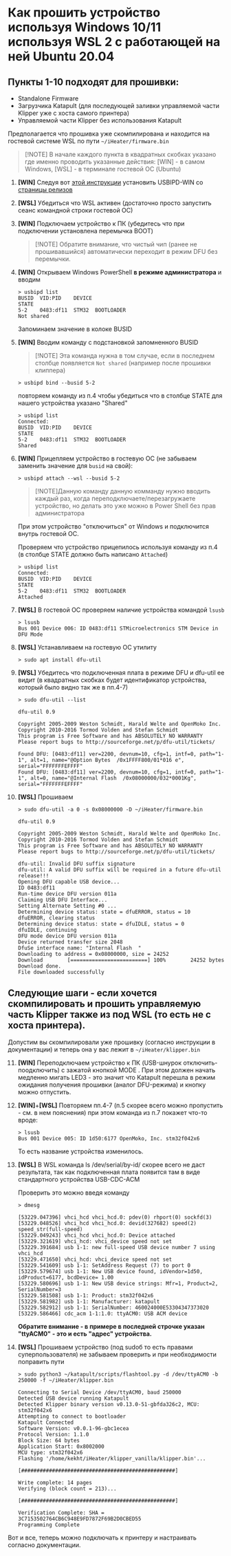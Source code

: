 # Как прошить устройство используя Windows 10/11 используя WSL 2 с работающей на ней Ubuntu 20.04

## Пункты 1-10 подходят для прошивки:
- Standalone Firmware
- Загрузчика Katapult (для последующей заливки управляемой части Klipper уже с хоста самого принтера)
- Управляемой части Klipper без использования Katapult

Предполагается что прошивка уже скомпилирована и находится на гостевой системе WSL по пути `~/iHeater/firmware.bin`

> [!NOTE] В начале каждого пункта в квадратных скобках указано где именно проводить указанные действия: [WIN] - в самом Windows, [WSL] - в терминале гостевой ОС (Ubuntu)

1. **[WIN]** Следуя вот [этой инструкции](https://learn.microsoft.com/en-us/windows/wsl/connect-usb) установить USBIPD-WIN со [страницы релизов](https://github.com/dorssel/usbipd-win/releases)

2. **[WSL]** Убедиться что WSL активен (достаточно просто запустить сеанс командной строки гостевой ОС)

3. **[WIN]** Подключаем устройство к ПК (убедитесь что при подключении установлена перемычка BOOT)

    > [!NOTE] Обратите внимание, что чистый чип (ранее не прошивавшийся) автоматически переходит в режим DFU без перемычки.

4. **[WIN]** Открываем Windows PowerShell **в режиме администратора** и вводим

    ```
    > usbipd list
    BUSID  VID:PID    DEVICE                                                        STATE
    5-2    0483:df11  STM32  BOOTLOADER                                             Not shared
    ```
    Запоминаем значение в колоке BUSID

5. **[WIN]** Вводим команду с подстановкой запомненного BUSID

    > [!NOTE] Эта команда нужна в том случае, если в последнем столбце появляется `Not shared` (например после прошивки клиппера)

    ```
    > usbipd bind --busid 5-2
    ```

    повторяем команду из п.4 чтобы убедиться что в столбце STATE для нашего устройства указано "Shared"

    ```
    > usbipd list
    Connected:
    BUSID  VID:PID    DEVICE                                                        STATE
    5-2    0483:df11  STM32  BOOTLOADER                                             Shared
    ```

6. **[WIN]** Прицепляем устройство в гостевую ОС (не забываем заменить значение для `busid` на свой):

    ```
    > usbipd attach --wsl --busid 5-2
    ```
    > [!NOTE]Данную команду данную комманду нужно вводить каждый раз, когда переподключаете/перезагружаете устройство, но делать это уже можно в Power Shell без прав администратора

    При этом устройство "отключиться" от Windows и подключится внутрь гостевой ОС.

    Проверяем что устройство прицепилось используя команду из п.4 (в столбце STATE должно быть написано `Attached`)

    ```
    > usbipd list
    Connected:
    BUSID  VID:PID    DEVICE                                                        STATE
    5-2    0483:df11  STM32  BOOTLOADER                                             Attached
    ```

7. **[WSL]** В гостевой ОС проверяем наличие устройства командой `lsusb`

    ```
    > lsusb
    Bus 001 Device 006: ID 0483:df11 STMicroelectronics STM Device in DFU Mode
    ```

8. **[WSL]** Устанавливаем на гостевую ОС утилиту

    ```
    > sudo apt install dfu-util
    ```

9. **[WSL]** Убедитесь что подключенная плата в режиме DFU и dfu-util ее видит (в квадратных скобках будет идентификатор устройства, который было видно так же в пп.4-7)

    ```
    > sudo dfu-util --list

    dfu-util 0.9

    Copyright 2005-2009 Weston Schmidt, Harald Welte and OpenMoko Inc.
    Copyright 2010-2016 Tormod Volden and Stefan Schmidt
    This program is Free Software and has ABSOLUTELY NO WARRANTY
    Please report bugs to http://sourceforge.net/p/dfu-util/tickets/

    Found DFU: [0483:df11] ver=2200, devnum=10, cfg=1, intf=0, path="1-1", alt=1, name="@Option Bytes  /0x1FFFF800/01*016 e", serial="FFFFFFFEFFFF"
    Found DFU: [0483:df11] ver=2200, devnum=10, cfg=1, intf=0, path="1-1", alt=0, name="@Internal Flash  /0x08000000/032*0001Kg", serial="FFFFFFFEFFFF"
    ```

10. **[WSL]** Прошиваем

    ```
    > sudo dfu-util -a 0 -s 0x08000000 -D ~/iHeater/firmware.bin

    dfu-util 0.9

    Copyright 2005-2009 Weston Schmidt, Harald Welte and OpenMoko Inc.
    Copyright 2010-2016 Tormod Volden and Stefan Schmidt
    This program is Free Software and has ABSOLUTELY NO WARRANTY
    Please report bugs to http://sourceforge.net/p/dfu-util/tickets/

    dfu-util: Invalid DFU suffix signature
    dfu-util: A valid DFU suffix will be required in a future dfu-util release!!!
    Opening DFU capable USB device...
    ID 0483:df11
    Run-time device DFU version 011a
    Claiming USB DFU Interface...
    Setting Alternate Setting #0 ...
    Determining device status: state = dfuERROR, status = 10
    dfuERROR, clearing status
    Determining device status: state = dfuIDLE, status = 0
    dfuIDLE, continuing
    DFU mode device DFU version 011a
    Device returned transfer size 2048
    DfuSe interface name: "Internal Flash  "
    Downloading to address = 0x08000000, size = 24252
    Download        [=========================] 100%        24252 bytes
    Download done.
    File downloaded successfully
    ```

## Следующие шаги - если хочется скомпилировать и прошить управляемую часть Klipper также из под WSL (то есть не с хоста принтера).

Допустим вы скомпилировали уже прошивку (согласно инструкции в документации) и теперь она у вас лежит в `~/iHeater/klipper.bin`

11. **[WIN]** Переподключаем устройство к ПК (USB-шнурок отключить-поодключить) с зажатой кнопкой MODE .
При этом должен начать медленно мигать LED3 - это значит что Katapult перешла в режим ожидания получения прошивки (аналог DFU-режима) и кнопку можно отпустить.

12. **[WIN]**+**[WSL]** Повторяем пп.4-7 (п.5 скорее всего можно пропустить - см. в нем пояснения)
при этом команда из п.7 покажет что-то вроде:

    ```
    > lsusb
    Bus 001 Device 005: ID 1d50:6177 OpenMoko, Inc. stm32f042x6
    ```
    То есть название устройства изменилось.

13. **[WSL]** В WSL команда ls /dev/serial/by-id/ скорее всего не даст результата, так как подключенная плата появится там в виде стандартного устройства USB-CDC-ACM

    Проверить это можно введя команду
    ```
    > dmesg

    [53229.047396] vhci_hcd vhci_hcd.0: pdev(0) rhport(0) sockfd(3)
    [53229.048526] vhci_hcd vhci_hcd.0: devid(327682) speed(2) speed_str(full-speed)
    [53229.049243] vhci_hcd vhci_hcd.0: Device attached
    [53229.321619] vhci_hcd: vhci_device speed not set
    [53229.391684] usb 1-1: new full-speed USB device number 7 using vhci_hcd
    [53229.471650] vhci_hcd: vhci_device speed not set
    [53229.541609] usb 1-1: SetAddress Request (7) to port 0
    [53229.579674] usb 1-1: New USB device found, idVendor=1d50, idProduct=6177, bcdDevice= 1.00
    [53229.580696] usb 1-1: New USB device strings: Mfr=1, Product=2, SerialNumber=3
    [53229.581508] usb 1-1: Product: stm32f042x6
    [53229.581982] usb 1-1: Manufacturer: katapult
    [53229.582912] usb 1-1: SerialNumber: 460024000E53304347373020
    [53229.586466] cdc_acm 1-1:1.0: ttyACM0: USB ACM device
    ```
    
    **Обратите внимание - в примере в последней строчке указан "ttyACM0" - это и есть "адрес" устройства.**

14. **[WSL]** Прошиваем устройство (под sudoб то есть правами суперпользователя)
не забываем проверить и при необходимости поправить пути

    ```
    > sudo python3 ~/katapult/scripts/flashtool.py -d /dev/ttyACM0 -b 250000 -f ~/iHeater/klipper.bin

    Connecting to Serial Device /dev/ttyACM0, baud 250000
    Detected USB device running Katapult
    Detected Klipper binary version v0.13.0-51-gbfda326c2, MCU: stm32f042x6
    Attempting to connect to bootloader
    Katapult Connected
    Software Version: v0.0.1-96-gbc1ecea
    Protocol Version: 1.1.0
    Block Size: 64 bytes
    Application Start: 0x8002000
    MCU type: stm32f042x6
    Flashing '/home/kekht/iHeater/klipper_vanilla/klipper.bin'...

    [##################################################]

    Write complete: 14 pages
    Verifying (block count = 213)...

    [##################################################]

    Verification Complete: SHA = 3C7153502764CB6C948E9FD7872F69B2D0CBED55
    Programming Complete
    ```

Вот и все, теперь можно подключать к принтеру и настраивать согласно документации.